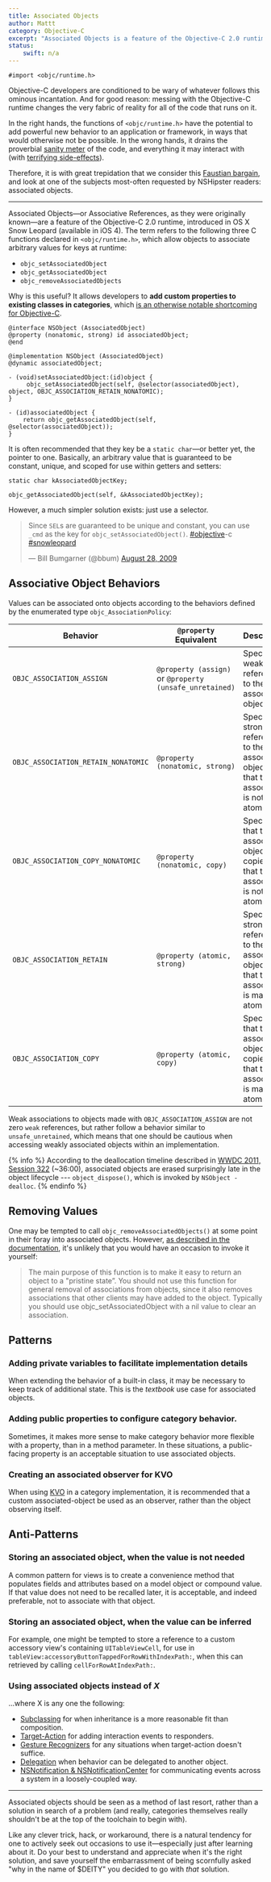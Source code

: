 ```yaml
---
title: Associated Objects
author: Mattt
category: Objective-C
excerpt: "Associated Objects is a feature of the Objective-C 2.0 runtime, which allows objects to associate arbitrary values for keys at runtime. It's dark juju, to be handled with as much caution as any other function from objc/runtime.h"
status:
    swift: n/a
---
```


```objc
#import <objc/runtime.h>
```

Objective-C developers are conditioned to be wary of whatever follows this ominous incantation. And for good reason: messing with the Objective-C runtime changes the very fabric of reality for all of the code that runs on it.

In the right hands, the functions of `<objc/runtime.h>` have the potential to add powerful new behavior to an application or framework, in ways that would otherwise not be possible. In the wrong hands, it drains the proverbial [sanity meter](https://en.wikipedia.org/wiki/Eternal_Darkness:_Sanity's_Requiem#Sanity_effects) of the code, and everything it may interact with (with [terrifying side-effects](https://www.youtube.com/watch?v=RSXcajQnasc#t=0m30s)).

Therefore, it is with great trepidation that we consider this [Faustian bargain](https://en.wikipedia.org/wiki/Deal_with_the_Devil), and look at one of the subjects most-often requested by NSHipster readers: associated objects.

---

Associated Objects—or Associative References, as they were originally known—are a feature of the Objective-C 2.0 runtime, introduced in OS X Snow Leopard (available in iOS 4). The term refers to the following three C functions declared in `<objc/runtime.h>`, which allow objects to associate arbitrary values for keys at runtime:

- `objc_setAssociatedObject`
- `objc_getAssociatedObject`
- `objc_removeAssociatedObjects`

Why is this useful? It allows developers to **add custom properties to existing classes in categories**, which [is an otherwise notable shortcoming for Objective-C](https://developer.apple.com/library/ios/documentation/cocoa/conceptual/ProgrammingWithObjectiveC/CustomizingExistingClasses/CustomizingExistingClasses.html).

```objc
@interface NSObject (AssociatedObject)
@property (nonatomic, strong) id associatedObject;
@end

@implementation NSObject (AssociatedObject)
@dynamic associatedObject;

- (void)setAssociatedObject:(id)object {
     objc_setAssociatedObject(self, @selector(associatedObject), object, OBJC_ASSOCIATION_RETAIN_NONATOMIC);
}

- (id)associatedObject {
    return objc_getAssociatedObject(self, @selector(associatedObject));
}
```

It is often recommended that they key be a `static char`—or better yet, the pointer to one. Basically, an arbitrary value that is guaranteed to be constant, unique, and scoped for use within getters and setters:

```objc
static char kAssociatedObjectKey;

objc_getAssociatedObject(self, &kAssociatedObjectKey);
```

However, a much simpler solution exists: just use a selector.

<blockquote class="twitter-tweet" lang="en"><p>Since <code>SEL</code>s are guaranteed to be unique and constant, you can use <code>_cmd</code> as the key for <code>objc_setAssociatedObject()</code>. <a href="https://twitter.com/search?q=%23objective&amp;src=hash">#objective</a>-c <a href="https://twitter.com/search?q=%23snowleopard&amp;src=hash">#snowleopard</a></p>&mdash; Bill Bumgarner (@bbum) <a href="https://twitter.com/bbum/statuses/3609098005">August 28, 2009</a>
</blockquote>

## Associative Object Behaviors

Values can be associated onto objects according to the behaviors defined by the enumerated type `objc_AssociationPolicy`:

<table>
    <thead>
        <tr>
            <th>Behavior</th>
            <th><code>@property</code> Equivalent</th>
            <th>Description</th>
        </tr>
    </thead>
    <tbody>
        <tr>
            <td>
                <code>OBJC_ASSOCIATION_ASSIGN</code>
            </td>
            <td>
                <code>@property (assign)</code> or <code>@property (unsafe_unretained)</code>
            </td>
            <td>
                Specifies a weak reference to the associated object.
            </td>
        </tr>
        <tr>
            <td>
                <code>OBJC_ASSOCIATION_RETAIN_NONATOMIC</code>
            </td>
            <td>
                <code>@property (nonatomic, strong)</code>
            </td>
            <td>
                Specifies a strong reference to the associated object, and that the association is not made atomically.
            </td>
        </tr>
        <tr>
            <td>
                <code>OBJC_ASSOCIATION_COPY_NONATOMIC</code>
            </td>
            <td>
                <code>@property (nonatomic, copy)</code>
            </td>
            <td>
                Specifies that the associated object is copied, and that the association is not made atomically.
            </td>
        </tr>
        <tr>
            <td>
                <code>OBJC_ASSOCIATION_RETAIN</code>
            </td>
            <td>
                <code>@property (atomic, strong)</code>
            </td>
            <td>
                Specifies a strong reference to the associated object, and that the association is made atomically.
            </td>
        </tr>
        <tr>
            <td>
                <code>OBJC_ASSOCIATION_COPY</code>
            </td>
            <td>
                <code>@property (atomic, copy)</code>
            </td>
            <td>
                Specifies that the associated object is copied, and that the association is made atomically.
            </td>
        </tr>
    </tbody>
</table>

Weak associations to objects made with `OBJC_ASSOCIATION_ASSIGN` are not zero `weak` references, but rather follow a behavior similar to `unsafe_unretained`, which means that one should be cautious when accessing weakly associated objects within an implementation.

{% info %}
According to the deallocation timeline described in 
[WWDC 2011, Session 322](https://asciiwwdc.com/2011/sessions/322) (~36:00), 
associated objects are erased surprisingly late in the object lifecycle --- 
`object_dispose()`, 
which is invoked by `NSObject -dealloc`.
{% endinfo %}

## Removing Values

One may be tempted to call `objc_removeAssociatedObjects()` at some point in their foray into associated objects. However, [as described in the documentation](https://developer.apple.com/library/mac/documentation/Cocoa/Reference/ObjCRuntimeRef/Reference/reference.html#//apple_ref/c/func/objc_removeAssociatedObjects), it's unlikely that you would have an occasion to invoke it yourself:

> The main purpose of this function is to make it easy to return an object to a "pristine state”. You should not use this function for general removal of associations from objects, since it also removes associations that other clients may have added to the object. Typically you should use objc_setAssociatedObject with a nil value to clear an association.

## Patterns

### Adding private variables to facilitate implementation details

When extending the behavior of a built-in class, it may be necessary to keep track of additional state. This is the _textbook_ use case for associated objects.

### Adding public properties to configure category behavior.

Sometimes, it makes more sense to make category behavior more flexible with a property, than in a method parameter. In these situations, a public-facing property is an acceptable situation to use associated objects.

### Creating an associated observer for KVO

When using [KVO](https://nshipster.com/key-value-observing/) in a category implementation, it is recommended that a custom associated-object be used as an observer, rather than the object observing itself.

## Anti-Patterns

### Storing an associated object, when the value is not needed

A common pattern for views is to create a convenience method that populates fields and attributes based on a model object or compound value. If that value does not need to be recalled later, it is acceptable, and indeed preferable, not to associate with that object.

### Storing an associated object, when the value can be inferred

For example, one might be tempted to store a reference to a custom accessory view's containing `UITableViewCell`, for use in `tableView:accessoryButtonTappedForRowWithIndexPath:`, when this can retrieved by calling `cellForRowAtIndexPath:`.

### Using associated objects instead of _X_

...where X is any one the following:

  - [Subclassing](https://developer.apple.com/library/ios/documentation/cocoa/conceptual/ProgrammingWithObjectiveC/CustomizingExistingClasses/CustomizingExistingClasses.html) for when inheritance is a more reasonable fit than composition.
  - [Target-Action](https://developer.apple.com/library/ios/documentation/general/conceptual/Devpedia-CocoaApp/TargetAction.html) for adding interaction events to responders.
  - [Gesture Recognizers](https://developer.apple.com/library/ios/documentation/EventHandling/Conceptual/EventHandlingiPhoneOS/GestureRecognizer_basics/GestureRecognizer_basics.html) for any situations when target-action doesn't suffice.
  - [Delegation](https://developer.apple.com/library/ios/documentation/general/conceptual/DevPedia-CocoaCore/Delegation.html) when behavior can be delegated to another object.
  - [NSNotification & NSNotificationCenter](https://nshipster.com/nsnotification-and-nsnotificationcenter/) for communicating events across a system in a loosely-coupled way.

---

Associated objects should be seen as a method of last resort, rather than a solution in search of a problem (and really, categories themselves really shouldn't be at the top of the toolchain to begin with).

Like any clever trick, hack, or workaround, there is a natural tendency for one to actively seek out occasions to use it—especially just after learning about it. Do your best to understand and appreciate when it's the right solution, and save yourself the embarrassment of being scornfully asked "why in the name of $DEITY" you decided to go with _that_ solution.
